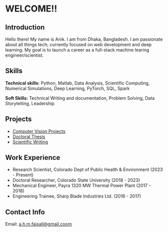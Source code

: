 # WELCOME!!
## Introduction
Hello there! My name is Anik. I am from Dhaka, Bangladesh. I am passionate about all things tech; currently focused on web development and deep learning. My goal is to launch a career as a full-stack machine learing engineer/scientist.

## Skills
**Technical skills:** Python, Matlab, Data Analysis, Scientific Computing, Numerical Simulations, Deep Learning, PyTorch, SQL, Spark

**Soft Skills:** Technical Writing and documentation, Problem Solving, Data Storytelling, Leadership 

## Projects

- [Computer Vision Projects](https://www.kaggle.com/anikfaisal/code)
- [Doctoral Thesis](https://www.proquest.com/openview/a5b5c0b81672c0c4426741428a1619cf/1?pq-origsite=gscholar&cbl=18750&diss=y)
- [Scientific Writing](https://scholar.google.com/citations?user=9Mi7dPEAAAAJ&hl=en)

## Work Experience
- Research Scientist, Colorado Dept of Public Health & Environment (2023 - Present)
- Doctoral Researcher, Colorado State University (2018 - 2023)
- Mechanical Engineer, Payra 1320 MW Thermal Power Plant (2017 - 2018)
- Engineering Trainee, Sharp Blade Industries Ltd. (2016 - 2017)

## Contact Info
Email: a.h.m.faisall@gmail.coom

